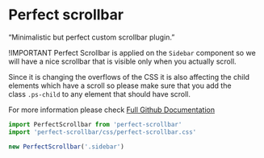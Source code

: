 # Perfect scrollbar

“Minimalistic but perfect custom scrollbar plugin.”

!IMPORTANT Perfect Scrollbar is applied on the `Sidebar` component so we will have a nice scrollbar
that is visible only when you actually scroll.

Since it is changing the overflows of the CSS it is also affecting
the child elements which have a scroll so please make sure that you add the  
class `.ps-child` to any element that should have scroll.

For more information please check [Full Github Documentation](https://github.com/utatti/perfect-scrollbar)

```js
import PerfectScrollbar from 'perfect-scrollbar'
import 'perfect-scrollbar/css/perfect-scrollbar.css'

new PerfectScrollbar('.sidebar')
```

